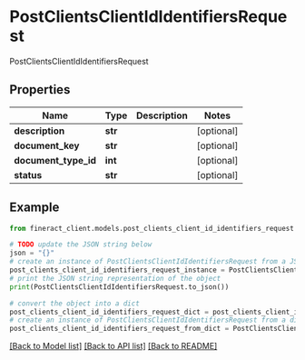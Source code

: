 # PostClientsClientIdIdentifiersRequest

PostClientsClientIdIdentifiersRequest

## Properties

Name | Type | Description | Notes
------------ | ------------- | ------------- | -------------
**description** | **str** |  | [optional] 
**document_key** | **str** |  | [optional] 
**document_type_id** | **int** |  | [optional] 
**status** | **str** |  | [optional] 

## Example

```python
from fineract_client.models.post_clients_client_id_identifiers_request import PostClientsClientIdIdentifiersRequest

# TODO update the JSON string below
json = "{}"
# create an instance of PostClientsClientIdIdentifiersRequest from a JSON string
post_clients_client_id_identifiers_request_instance = PostClientsClientIdIdentifiersRequest.from_json(json)
# print the JSON string representation of the object
print(PostClientsClientIdIdentifiersRequest.to_json())

# convert the object into a dict
post_clients_client_id_identifiers_request_dict = post_clients_client_id_identifiers_request_instance.to_dict()
# create an instance of PostClientsClientIdIdentifiersRequest from a dict
post_clients_client_id_identifiers_request_from_dict = PostClientsClientIdIdentifiersRequest.from_dict(post_clients_client_id_identifiers_request_dict)
```
[[Back to Model list]](../README.md#documentation-for-models) [[Back to API list]](../README.md#documentation-for-api-endpoints) [[Back to README]](../README.md)



